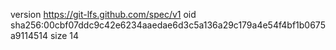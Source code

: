version https://git-lfs.github.com/spec/v1
oid sha256:00cbf07ddc9c42e6234aaedae6d3c5a136a29c179a4e54f4bf1b0675a9114514
size 14
